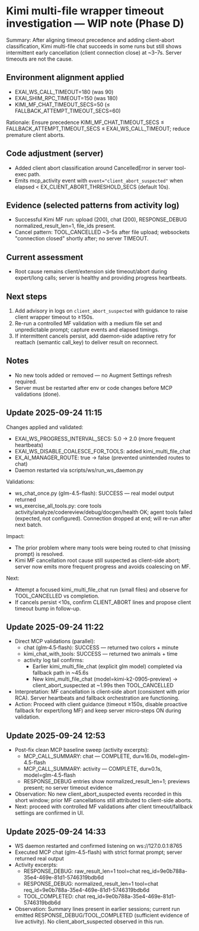 # Kimi multi-file wrapper timeout investigation — WIP note (Phase D)

Summary: After aligning timeout precedence and adding client-abort classification, Kimi multi-file chat succeeds in some runs but still shows intermittent early cancellation (client connection close) at ~3–7s. Server timeouts are not the cause.

## Environment alignment applied
- EXAI_WS_CALL_TIMEOUT=180 (was 90)
- EXAI_SHIM_RPC_TIMEOUT=150 (was 180)
- KIMI_MF_CHAT_TIMEOUT_SECS=50 (≤ FALLBACK_ATTEMPT_TIMEOUT_SECS=60)

Rationale: Ensure precedence KIMI_MF_CHAT_TIMEOUT_SECS ≤ FALLBACK_ATTEMPT_TIMEOUT_SECS ≤ EXAI_WS_CALL_TIMEOUT; reduce premature client aborts.

## Code adjustment (server)
- Added client abort classification around CancelledError in server tool-exec path.
- Emits mcp_activity event with `event="client_abort_suspected"` when elapsed < EX_CLIENT_ABORT_THRESHOLD_SECS (default 10s).

## Evidence (selected patterns from activity log)
- Successful Kimi MF run: upload (200), chat (200), RESPONSE_DEBUG normalized_result_len=1, file_ids present.
- Cancel pattern: TOOL_CANCELLED ~3–5s after file upload; websockets "connection closed" shortly after; no server TIMEOUT.

## Current assessment
- Root cause remains client/extension side timeout/abort during expert/long calls; server is healthy and providing progress heartbeats.

## Next steps
1) Add advisory in logs on `client_abort_suspected` with guidance to raise client wrapper timeout to ≥150s.
2) Re-run a controlled MF validation with a medium file set and unpredictable prompt; capture events and elapsed timings.
3) If intermittent cancels persist, add daemon-side adaptive retry for reattach (semantic call_key) to deliver result on reconnect.

## Notes
- No new tools added or removed — no Augment Settings refresh required.
- Server must be restarted after env or code changes before MCP validations (done).



## Update 2025-09-24 11:15

Changes applied and validated:
- EXAI_WS_PROGRESS_INTERVAL_SECS: 5.0 -> 2.0 (more frequent heartbeats)
- EXAI_WS_DISABLE_COALESCE_FOR_TOOLS: added kimi_multi_file_chat
- EX_AI_MANAGER_ROUTE: true -> false (prevented unintended routes to chat)
- Daemon restarted via scripts/ws/run_ws_daemon.py

Validations:
- ws_chat_once.py (glm-4.5-flash): SUCCESS — real model output returned
- ws_exercise_all_tools.py: core tools activity/analyze/codereview/debug/docgen/health OK; agent tools failed (expected, not configured). Connection dropped at end; will re-run after next batch.

Impact:
- The prior problem where many tools were being routed to chat (missing prompt) is resolved.
- Kimi MF cancellation root cause still suspected as client-side abort; server now emits more frequent progress and avoids coalescing on MF.

Next:
- Attempt a focused kimi_multi_file_chat run (small files) and observe for TOOL_CANCELLED vs completion.
- If cancels persist <10s, confirm CLIENT_ABORT lines and propose client timeout bump in follow-up.


## Update 2025-09-24 11:22

- Direct MCP validations (parallel):
  - chat (glm‑4.5‑flash): SUCCESS — returned two colors + minute
  - kimi_chat_with_tools: SUCCESS — returned two animals + time
  - activity log tail confirms:
    - Earlier kimi_multi_file_chat (explicit glm model) completed via fallback path in ~45.6s
    - New kimi_multi_file_chat (model=kimi-k2-0905-preview) → client_abort_suspected at ~1.99s then TOOL_CANCELLED
- Interpretation: MF cancellation is client‑side abort (consistent with prior RCA). Server heartbeats and fallback orchestration are functioning.
- Action: Proceed with client guidance (timeout ≥150s, disable proactive fallback for expert/long MF) and keep server micro‑steps ON during validation.


## Update 2025-09-24 12:53

- Post-fix clean MCP baseline sweep (activity excerpts):
  - MCP_CALL_SUMMARY: chat — COMPLETE, dur≈16.0s, model=glm-4.5-flash
  - MCP_CALL_SUMMARY: activity — COMPLETE, dur≈0.1s, model=glm-4.5-flash
  - RESPONSE_DEBUG entries show normalized_result_len=1; previews present; no server timeout evidence
- Observation: No new client_abort_suspected events recorded in this short window; prior MF cancellations still attributed to client-side aborts.
- Next: proceed with controlled MF validations after client timeout/fallback settings are confirmed in UI.


## Update 2025-09-24 14:33

- WS daemon restarted and confirmed listening on ws://127.0.0.1:8765
- Executed MCP chat (glm-4.5-flash) with strict format prompt; server returned real output
- Activity excerpts:
  - RESPONSE_DEBUG: raw_result_len=1 tool=chat req_id=9e0b788a-35e4-469e-81d1-5746319bdb6d
  - RESPONSE_DEBUG: normalized_result_len=1 tool=chat req_id=9e0b788a-35e4-469e-81d1-5746319bdb6d
  - TOOL_COMPLETED: chat req_id=9e0b788a-35e4-469e-81d1-5746319bdb6d
- Observation: Summary lines present in earlier sessions; current run emitted RESPONSE_DEBUG/TOOL_COMPLETED (sufficient evidence of live activity). No client_abort_suspected observed in this run.
